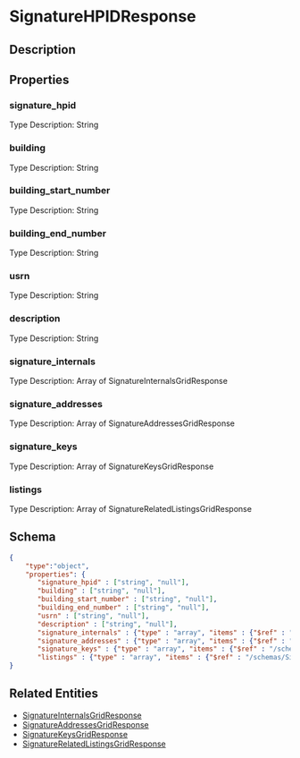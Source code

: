 # SignatureHPIDResponse
## Description

## Properties
### signature_hpid


Type Description: String
### building


Type Description: String
### building_start_number


Type Description: String
### building_end_number


Type Description: String
### usrn


Type Description: String
### description


Type Description: String
### signature_internals


Type Description: Array of SignatureInternalsGridResponse
### signature_addresses


Type Description: Array of SignatureAddressesGridResponse
### signature_keys


Type Description: Array of SignatureKeysGridResponse
### listings


Type Description: Array of SignatureRelatedListingsGridResponse

## Schema
```json
{
    "type":"object",
    "properties": {
       "signature_hpid" : ["string", "null"],
       "building" : ["string", "null"],
       "building_start_number" : ["string", "null"],
       "building_end_number" : ["string", "null"],
       "usrn" : ["string", "null"],
       "description" : ["string", "null"],
       "signature_internals" : {"type" : "array", "items" : {"$ref" : "/schemas/SignatureInternalsGrid"},
       "signature_addresses" : {"type" : "array", "items" : {"$ref" : "/schemas/SignatureAddressesGrid"},
       "signature_keys" : {"type" : "array", "items" : {"$ref" : "/schemas/SignatureKeysGrid"},
       "listings" : {"type" : "array", "items" : {"$ref" : "/schemas/SignatureRelatedListingsGrid"}
}
```

## Related Entities
- [SignatureInternalsGridResponse](SignatureInternalsGridResponse.md)
- [SignatureAddressesGridResponse](SignatureAddressesGridResponse.md)
- [SignatureKeysGridResponse](SignatureKeysGridResponse.md)
- [SignatureRelatedListingsGridResponse](SignatureRelatedListingsGridResponse.md)


